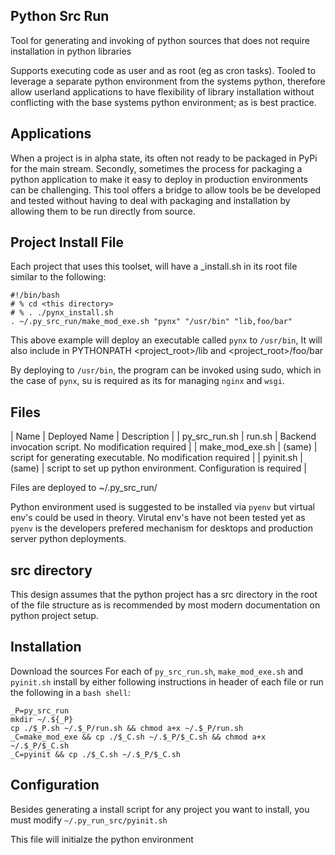 ## Python Src Run
Tool for generating and invoking of python sources that does not require installation in python libraries

Supports executing code as user and as root (eg as cron tasks). Tooled to leverage a separate python environment from the systems python, therefore allow userland applications to have flexibility of library installation without conflicting with the base systems python environment; as is best practice.


## Applications
When a project is in alpha state, its often not ready to be packaged in PyPi for the main stream. Secondly, sometimes the process for packaging a python application to make it easy to deploy in production environments can be challenging. This tool offers a bridge to allow tools be be developed and tested without having to deal with packaging and installation by allowing them to be run directly from source.


## Project Install File
Each project that uses this toolset, will have a <mod>_install.sh in its root file similar to the following:
```
#!/bin/bash
# % cd <this directory>
# % . ./pynx_install.sh
. ~/.py_src_run/make_mod_exe.sh "pynx" "/usr/bin" "lib,foo/bar"
```

This above example will deploy an executable called `pynx` to `/usr/bin`, It will also include in PYTHONPATH <project_root>/lib and <project_root>/foo/bar

By deploying to `/usr/bin`, the program can be invoked using sudo, which in the case of `pynx`, su is required as its for managing `nginx` and `wsgi`.


## Files
| Name | Deployed Name | Description |
| py_src_run.sh | run.sh | Backend invocation script. No modification required |
| make_mod_exe.sh | (same) | script for generating executable. No modification required |
| pyinit.sh | (same) | script to set up python environment. Configuration is required |

Files are deployed to ~/.py_src_run/

Python environment used is suggested to be installed via `pyenv` but virtual env's could be used in theory. Virutal env's  have  not been tested yet as `pyenv` is the developers prefered mechanism for desktops and production server python deployments. 


## src directory
This design assumes that the python project has a src directory in the root of the file structure as is recommended by most modern documentation on python project setup.


## Installation
Download the sources
For each of `py_src_run.sh`, `make_mod_exe.sh` and `pyinit.sh` install by either following instructions in header of each file or run the following in a `bash shell`:
```
_P=py_src_run
mkdir ~/.${_P}
cp ./$_P.sh ~/.$_P/run.sh && chmod a+x ~/.$_P/run.sh
_C=make_mod_exe && cp ./$_C.sh ~/.$_P/$_C.sh && chmod a+x ~/.$_P/$_C.sh
_C=pyinit && cp ./$_C.sh ~/.$_P/$_C.sh
```

## Configuration
Besides generating a install script for any project you want to install, you must modify `~/.py_run_src/pyinit.sh`

This file will initialze the python environment


